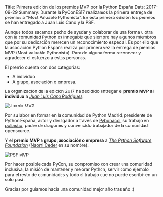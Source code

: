 Title: Primera edición de los premios MVP por la Python España
Date: 2017-09-29
Summary: Durante la PyConES17 realizamos la primera entrega de premios a "Most Valuable Pythonista". En esta primera edición los premios se han entregado a Juan Luis Cano y la PSF.

Aunque todos sacamos pecho de ayudar y colaborar de una forma u otra con la comunidad Python es innegable que siempre hay algunos miembros que por su dedicación merecen un reconocimiento especial. Es por ello que la asociación Python España realiza por primera vez la entrega de premios MVP (Most valuable Pythonista). Para de alguna forma reconocer y agradecer el esfuerzo a estas personas.

El premio cuenta con dos categorias:

- A individuo
- A grupo, asociación o empresa.

La organización de la edición 2017 ha decidido entregar el **premio MVP al individuo** a *[Juan Luis Cano Rodríguez](https://twitter.com/astrojuanlu)*.

![Juanlu MVP](https://pbs.twimg.com/media/DLNI9RAW4AAtvUI.jpg)

Por su labor en formar en la comunidad de Python Madrid, presidente de Python España, autor y divulgador a través de [Pybonacci](https://pybonacci.es/author/juanlu001/), su trabajo en [poliastro](https://github.com/poliastro), padre de dragones y convencido trabajador de la comunidad opensource.

Y el **premio MVP a grupo, asociación o empresa** a *[The Python Software Foundation](https://twitter.com/thepsf)* ([Naomi Ceder](https://twitter.com/naomiceder) en su nombre).

![PSF MVP](https://pbs.twimg.com/media/DLNI9QDW4AEO7k3.jpg)

Por hacer posible cada PyCon, su compromiso con crear una comunidad inclusiva, la misión de mantener y mejorar Python, servir como ejemplo para el resto de comunidades y todo el trabajo que no puede escribir en un solo post.

Gracias por guiarnos hacia una comunidad mejor año tras año :)
